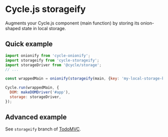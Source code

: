 # Cycle.js storageify

Augments your Cycle.js component (main function) by storing its onion-shaped state in local storage.

## Quick example

```js
import onionify from 'cycle-onionify';
import storageify from 'cycle-storageify';
import storageDriver from '@cycle/storage';
// ...

const wrappedMain = onionify(storageify(main, {key: 'my-local-storage-key'}));

Cycle.run(wrappedMain, {
  DOM: makeDOMDriver('#app'),
  storage: storageDriver,
});
```

## Advanced example

See `storageify` branch of [TodoMVC]().